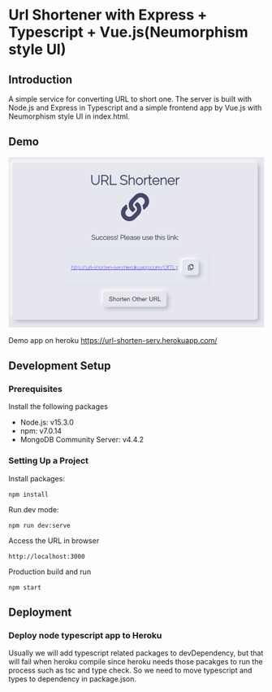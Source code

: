 # Url Shortener with Express + Typescript + Vue.js(Neumorphism style UI)

## Introduction

A simple service for converting URL to short one. 
The server is built with Node.js and Express in Typescript and a simple frontend app by Vue.js with Neumorphism style UI in index.html. 

## Demo

![](/demo_20201215.png)

Demo app on heroku
https://url-shorten-serv.herokuapp.com/

## Development Setup

### Prerequisites

Install the following packages

- Node.js: v15.3.0
- npm: v7.0.14
- MongoDB Community Server: v4.4.2

### Setting Up a Project

Install packages:

```
npm install
```

Run dev mode:

```
npm run dev:serve
```

Access the URL in browser

```
http://localhost:3000
```

Production build and run 

```
npm start
```

## Deployment

### Deploy node typescript app to Heroku

Usually we will add typescript related packages to devDependency, but that will fail when heroku compile since heroku needs those pacakges to run the process such as tsc and type check. So we need to move typescript and types to dependency in package.json. 